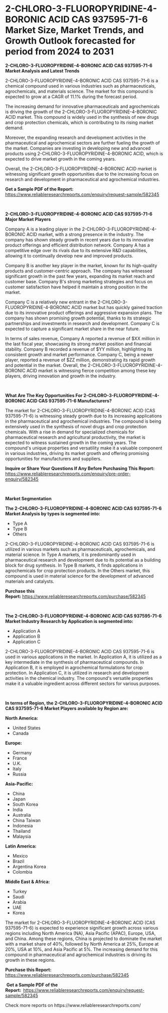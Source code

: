 <p><h1>2-CHLORO-3-FLUOROPYRIDINE-4-BORONIC ACID CAS 937595-71-6 Market Size, Market Trends, and Growth Outlook forecasted for period from 2024 to 2031</h1></p><p><strong>2-CHLORO-3-FLUOROPYRIDINE-4-BORONIC ACID CAS 937595-71-6 Market Analysis and Latest Trends</strong></p>
<p><p>2-CHLORO-3-FLUOROPYRIDINE-4-BORONIC ACID CAS 937595-71-6 is a chemical compound used in various industries such as pharmaceuticals, agrochemicals, and materials science. The market for this compound is expected to grow at a CAGR of 11.1% during the forecast period. </p><p>The increasing demand for innovative pharmaceuticals and agrochemicals is driving the growth of the 2-CHLORO-3-FLUOROPYRIDINE-4-BORONIC ACID market. This compound is widely used in the synthesis of new drugs and crop protection chemicals, which is contributing to its rising market demand. </p><p>Moreover, the expanding research and development activities in the pharmaceutical and agrochemical sectors are further fueling the growth of the market. Companies are investing in developing new and advanced products using 2-CHLORO-3-FLUOROPYRIDINE-4-BORONIC ACID, which is expected to drive market growth in the coming years. </p><p>Overall, the 2-CHLORO-3-FLUOROPYRIDINE-4-BORONIC ACID market is witnessing significant growth opportunities due to the increasing focus on research and development in pharmaceutical and agrochemical industries.</p></p>
<p><strong>Get a Sample PDF of the Report:&nbsp;</strong> <a href="https://www.reliableresearchreports.com/enquiry/request-sample/582345">https://www.reliableresearchreports.com/enquiry/request-sample/582345</a></p>
<p>&nbsp;</p>
<p><strong>2-CHLORO-3-FLUOROPYRIDINE-4-BORONIC ACID CAS 937595-71-6 Major Market Players</strong></p>
<p><p>Company A is a leading player in the 2-CHLORO-3-FLUOROPYRIDINE-4-BORONIC ACID market, with a strong presence in the industry. The company has shown steady growth in recent years due to its innovative product offerings and efficient distribution network. Company A has a competitive edge over its rivals due to its extensive R&D capabilities, allowing it to continually develop new and improved products.</p><p>Company B is another key player in the market, known for its high-quality products and customer-centric approach. The company has witnessed significant growth in the past few years, expanding its market reach and customer base. Company B's strong marketing strategies and focus on customer satisfaction have helped it maintain a strong position in the market.</p><p>Company C is a relatively new entrant in the 2-CHLORO-3-FLUOROPYRIDINE-4-BORONIC ACID market but has quickly gained traction due to its innovative product offerings and aggressive expansion plans. The company has shown promising growth potential, thanks to its strategic partnerships and investments in research and development. Company C is expected to capture a significant market share in the near future.</p><p>In terms of sales revenue, Company A reported a revenue of $XX million in the last fiscal year, showcasing its strong market position and financial stability. Company B recorded a revenue of $YY million, highlighting its consistent growth and market performance. Company C, being a newer player, reported a revenue of $ZZ million, demonstrating its rapid growth and potential in the market. Overall, the 2-CHLORO-3-FLUOROPYRIDINE-4-BORONIC ACID market is witnessing fierce competition among these key players, driving innovation and growth in the industry.</p></p>
<p>&nbsp;</p>
<p><strong>What Are The Key Opportunities For 2-CHLORO-3-FLUOROPYRIDINE-4-BORONIC ACID CAS 937595-71-6 Manufacturers?</strong></p>
<p><p>The market for 2-CHLORO-3-FLUOROPYRIDINE-4-BORONIC ACID (CAS 937595-71-6) is witnessing steady growth due to its increasing applications in the pharmaceutical and agrochemical industries. The compound is being extensively used in the synthesis of novel drugs and crop protection chemicals. With a rise in demand for specialized chemicals for pharmaceutical research and agricultural productivity, the market is expected to witness sustained growth in the coming years. The compound's unique properties and versatility make it a valuable component in various industries, driving its market growth and offering promising opportunities for manufacturers and suppliers.</p></p>
<p><strong>Inquire or Share Your Questions If Any Before Purchasing This Report:</strong> <a href="https://www.reliableresearchreports.com/enquiry/pre-order-enquiry/582345">https://www.reliableresearchreports.com/enquiry/pre-order-enquiry/582345</a></p>
<p>&nbsp;</p>
<p><strong>Market Segmentation</strong></p>
<p><strong>The 2-CHLORO-3-FLUOROPYRIDINE-4-BORONIC ACID CAS 937595-71-6 Market Analysis by types is segmented into:</strong></p>
<p><ul><li>Type A</li><li>Type B</li><li>Others</li></ul></p>
<p><p>2-CHLORO-3-FLUOROPYRIDINE-4-BORONIC ACID CAS 937595-71-6 is utilized in various markets such as pharmaceuticals, agrochemicals, and material science. In Type A markets, it is predominantly used in pharmaceutical research and development due to its potential as a building block for drug synthesis. In Type B markets, it finds applications in agrochemicals for crop protection products. In the Others market, this compound is used in material science for the development of advanced materials and catalysts.</p></p>
<p><strong>Purchase this Report:&nbsp;</strong><a href="https://www.reliableresearchreports.com/purchase/582345">https://www.reliableresearchreports.com/purchase/582345</a></p>
<p>&nbsp;</p>
<p><strong>The 2-CHLORO-3-FLUOROPYRIDINE-4-BORONIC ACID CAS 937595-71-6 Market Industry Research by Application is segmented into:</strong></p>
<p><ul><li>Application A</li><li>Application B</li><li>Application C</li></ul></p>
<p><p>2-CHLORO-3-FLUOROPYRIDINE-4-BORONIC ACID CAS 937595-71-6 is used in various applications in the market. In Application A, it is utilized as a key intermediate in the synthesis of pharmaceutical compounds. In Application B, it is employed in agrochemical formulations for crop protection. In Application C, it is utilized in research and development activities in the chemical industry. The compound's versatile properties make it a valuable ingredient across different sectors for various purposes.</p></p>
<p>&nbsp;</p>
<p><strong>In terms of Region, the 2-CHLORO-3-FLUOROPYRIDINE-4-BORONIC ACID CAS 937595-71-6 Market Players available by Region are:</strong></p>
<p>
    <p> <strong> North America: </strong>
        <ul>
            <li>United States</li>
            <li>Canada</li>
        </ul>
        </p> 
    <p> <strong> Europe: </strong>
        <ul>
            <li>Germany</li>
            <li>France</li>
            <li>U.K.</li>
            <li>Italy</li>
            <li>Russia</li>
        </ul>
        </p> 
    <p> <strong> Asia-Pacific: </strong>
        <ul>
            <li>China</li>
            <li>Japan</li>
            <li>South Korea</li>
            <li>India</li>
            <li>Australia</li>
            <li>China Taiwan</li>
            <li>Indonesia</li>
            <li>Thailand</li>
            <li>Malaysia</li>
        </ul>
        </p> 
    <p> <strong> Latin America: </strong>
        <ul>
            <li>Mexico</li>
            <li>Brazil</li>
            <li>Argentina Korea</li>
            <li>Colombia</li>
        </ul>
        </p> 
    <p> <strong> Middle East & Africa: </strong>
        <ul>
            <li>Turkey</li>
            <li>Saudi</li>
            <li>Arabia</li>
            <li>UAE</li>
            <li>Korea</li>
        </ul>
    </p>
    </p>
<p><p>The market for 2-CHLORO-3-FLUOROPYRIDINE-4-BORONIC ACID (CAS 937595-71-6) is expected to experience significant growth across various regions including North America (NA), Asia Pacific (APAC), Europe, USA, and China. Among these regions, China is projected to dominate the market with a market share of 40%, followed by North America at 25%, Europe at 20%, USA at 10%, and Asia Pacific at 5%. The increasing demand for this compound in pharmaceutical and agrochemical industries is driving its growth in these regions.</p></p>
<p><strong>Purchase this Report: </strong><a href="https://www.reliableresearchreports.com/purchase/582345">https://www.reliableresearchreports.com/purchase/582345</a></p>
<p>&nbsp;<strong>Get a Sample PDF of the Report:&nbsp;&nbsp;</strong><a href="https://www.reliableresearchreports.com/enquiry/request-sample/582345">https://www.reliableresearchreports.com/enquiry/request-sample/582345</a></p>
<p><strong></strong></p>
<p>Check more reports on https://www.reliableresearchreports.com/</p>